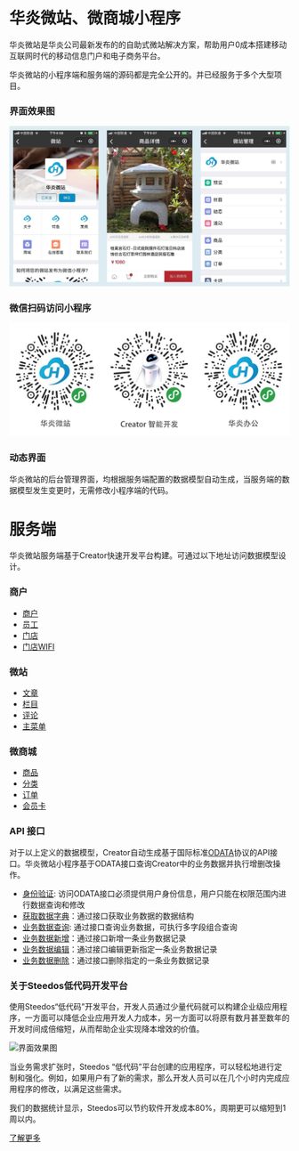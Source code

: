 # 华炎微站、微商城小程序

华炎微站是华炎公司最新发布的的自助式微站解决方案，帮助用户0成本搭建移动互联网时代的移动信息门户和电子商务平台。

华炎微站的小程序端和服务端的源码都是完全公开的。并已经服务于多个大型项目。

### 界面效果图
![界面效果图](docs/images/ui1.jpg)

### 微信扫码访问小程序
![界面效果图](docs/images/qrcode.jpg)

### 动态界面
华炎微站的后台管理界面，均根据服务端配置的数据模型自动生成，当服务端的数据模型发生变更时，无需修改小程序端的代码。

# 服务端

华炎微站服务端基于Creator快速开发平台构建。可通过以下地址访问数据模型设计。

### 商户
- [商户](https://github.com/steedos/creator/blob/master/packages/steedos-creator/models/space.coffee)
- [员工](https://github.com/steedos/creator/blob/master/packages/steedos-creator/models/space_user.coffee)
- [门店](https://github.com/steedos/creator/tree/master/packages/steedos-vip-card/models)
- [门店WIFI](https://github.com/steedos/creator/blob/master/packages/steedos-vip-card/models/vip_wifi.coffee)

### 微站
- [文章](https://github.com/steedos/creator/blob/master/packages/steedos-post/models/post.coffee)
- [栏目](https://github.com/steedos/creator/blob/master/packages/steedos-post/models/post_category.coffee)
- [评论](https://github.com/steedos/creator/blob/master/packages/steedos-post/models/post_comments.coffee)
- [主菜单](https://github.com/steedos/creator/blob/master/packages/steedos-vip-card/models/vip_menu.coffee)

### 微商城
- [商品](https://github.com/steedos/creator/blob/master/packages/steedos-vip-card/models/vip_product.coffee)
- [分类](https://github.com/steedos/creator/blob/master/packages/steedos-vip-card/models/vip_product_category.coffee)
- [订单](https://github.com/steedos/creator/blob/master/packages/steedos-vip-card/models/vip_order.coffee)
- [会员卡](https://github.com/steedos/creator/blob/master/packages/steedos-vip-card/models/vip_card.coffee)

### API 接口
对于以上定义的数据模型，Creator自动生成基于国际标准[ODATA](http://www.odata.org/)协议的API接口。华炎微站小程序基于ODATA接口查询Creator中的业务数据并执行增删改操作。
- [身份验证](https://github.com/steedos/help/blob/master/zh-cn/creator/odata_auth.md): 访问ODATA接口必须提供用户身份信息，用户只能在权限范围内进行数据查询和修改
- [获取数据字典](https://github.com/steedos/help/blob/master/zh-cn/creator/odata_metadata.md)：通过接口获取业务数据的数据结构
- [业务数据查询](https://github.com/steedos/help/blob/master/zh-cn/creator/odata_query.md): 通过接口查询业务数据，可执行多字段组合查询
- [业务数据新增](https://github.com/steedos/help/blob/master/zh-cn/creator/odata_add.md)：通过接口新增一条业务数据记录
- [业务数据编辑](https://github.com/steedos/help/blob/master/zh-cn/creator/odata_edit.md)：通过接口编辑更新指定一条业务数据记录
- [业务数据删除](https://github.com/steedos/help/blob/master/zh-cn/creator/odata_delete.md)：通过接口删除指定的一条业务数据记录


### 关于Steedos低代码开发平台

使用Steedos“低代码”开发平台，开发人员通过少量代码就可以构建企业级应用程序，一方面可以降低企业应用开发人力成本，另一方面可以将原有数月甚至数年的开发时间成倍缩短，从而帮助企业实现降本增效的价值。

![界面效果图](https://www.steedos.com/cn/help/creator/images/mac_ipad_iphone_home.png)

当业务需求扩张时，Steedos “低代码”平台创建的应用程序，可以轻松地进行定制和强化。例如，如果用户有了新的需求，那么开发人员可以在几个小时内完成应用程序的修改，以满足这些需求。

我们的数据统计显示，Steedos可以节约软件开发成本80%，周期更可以缩短到1周以内。

[了解更多](http://developer.steedos.com/)

